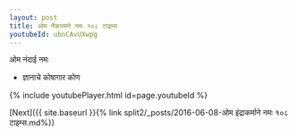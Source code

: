 ```yaml
---
layout: post
title: ओम नैकात्मने नमः १०८ टाइम्स
youtubeId: ubnCAvUXwpg
---
```

 
 
 ओम नंदाई नमः  
 
 -  ज्ञानाचे कोषागार कोण 
 
  
 
  
 
 
 
 
 
 


{% include youtubePlayer.html id=page.youtubeId %}
 
[Next]({{ site.baseurl }}{% link  split2/_posts/2016-06-08-ओम इंद्राकर्माने नमः १०८ टाइम्स.md%})
 
